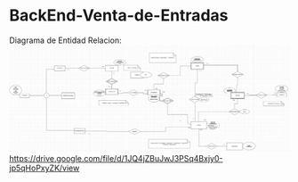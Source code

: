 # BackEnd-Venta-de-Entradas
Diagrama de Entidad Relacion:
![alt text](image-DER.png)
https://drive.google.com/file/d/1JQ4jZBuJwJ3PSq4Bxjy0-jp5qHoPxyZK/view